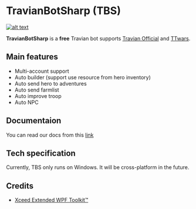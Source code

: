 # TravianBotSharp (TBS)

[![alt text][image]][hyperlink]

[hyperlink]: https://discord.gg/mBa4f2K
[image]:https://discordapp.com/api/guilds/740829801446637601/widget.png?style=banner4

**TravianBotSharp** is a **free** Travian bot supports [Travian Official](https://www.travian.com) and [TTwars](https://ttwars.com).

## Main features

- Multi-account support
- Auto builder (support use resource from hero inventory)
- Auto send hero to adventures
- Auto send farmlist 
- Auto improve troop
- Auto NPC

## Documentaion

You can read our docs from this [link](https://tbs-docs.readthedocs.io/)

## Tech specification

Currently, TBS only runs on Windows. It will be cross-platform in the future.

## Credits

- [Xceed Extended WPF Toolkit™](https://github.com/xceedsoftware/wpftoolkit)

